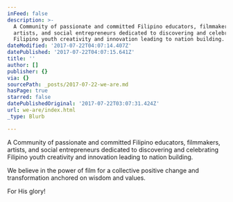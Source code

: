```yaml
---
inFeed: false
description: >-
  A Community of passionate and committed Filipino educators, filmmakers,
  artists, and social entrepreneurs dedicated to discovering and celebrating
  Filipino youth creativity and innovation leading to nation building.
dateModified: '2017-07-22T04:07:14.407Z'
datePublished: '2017-07-22T04:07:15.641Z'
title: ''
author: []
publisher: {}
via: {}
sourcePath: _posts/2017-07-22-we-are.md
hasPage: true
starred: false
datePublishedOriginal: '2017-07-22T03:07:31.424Z'
url: we-are/index.html
_type: Blurb

---
```

A Community of passionate and committed Filipino educators, filmmakers, artists, and social entrepreneurs dedicated to discovering and celebrating Filipino youth creativity and innovation leading to nation building.

We believe in the power of film for a collective positive change and transformation anchored on wisdom and values.

For His glory!